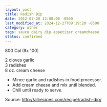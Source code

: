 ```yaml
---
layout: post
title: Radish Dip
date: 2012-07-28 12:00:00 -0500
last_modified_at: 2024-12-27T09:19:20 -0500
category: other
tags: sauce dairy dip appetizer creamcheese
status: confirmed
---
```

800 Cal (8x 100)

2 cloves garlic  
3 radishes  
8 oz. cream cheese  

* Mince garlic and radishes in food processor.
* Add cream cheese and mix until blended.
* Chill until ready to serve.

Source: <http://allrecipes.com/recipe/radish-dip/>

